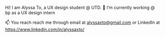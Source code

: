 Hi! I am Alyssa To, a UX design student @ UTD.
🔭 I’m currently working @ bp as a UX design intern

📫 You reach reach me through email at alyssaxto@gmail.com or LinkedIn at https://www.linkedin.com/in/alyssaxto/

<!--
**alyssaxto/alyssaxto** is a ✨ _special_ ✨ repository because its `README.md` (this file) appears on your GitHub profile.

Here are some ideas to get you started:

- 🔭 I’m currently working on ...
- 🌱 I’m currently learning ...
- 👯 I’m looking to collaborate on ...
- 🤔 I’m looking for help with ...
- 💬 Ask me about ...
- 📫 How to reach me: ...
- 😄 Pronouns: ...
- ⚡ Fun fact: ...
-->
